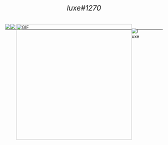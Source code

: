 <h1 align="center"> 
  <h6 style="margin-top: -26px; font-size: 23px;" align="center">luxe#1270</h6>

 -----
  
  <div style="display: flex; margin-top: -32px;">
   <a align="center">
  <img src="https://github-readme-stats.vercel.app/api/top-langs/?username=VissiinLuxe&layout=compact&theme=material-palenight" />
</a>
<a align="center">
  <img src="https://github-readme-stats.vercel.app/api?username=VissiinLuxe&show_icons=true&theme=material-palenight" />
</a>
  
    
<img align="right" height="370px" alt="GIF" src="https://media.discordapp.net/attachments/834355690663313421/870617988775178260/1_313.gif" /> 
    
  <p align="left"><img src="https://komarev.com/ghpvc/?username=VISSIINLUXE&color=806fa1" alt="luxe" /></p>
    

<p align="center" style="display: flex;margin: auto;width: 70%;">
    <img style="margin-left: 300px;" height="250" src="https://cdn.discordapp.com/attachments/834355690663313421/870618780320030750/1_379.jpeg">
  </p>
